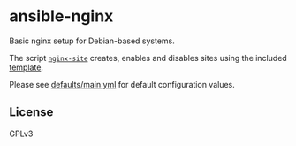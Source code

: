 # ansible-nginx

Basic nginx setup for Debian-based systems.

The script [`nginx-site`](files/nginx-site) creates, enables and disables sites
using the included [template](files/template).

Please see [defaults/main.yml](defaults/main.yml) for default configuration
values.

## License

GPLv3
